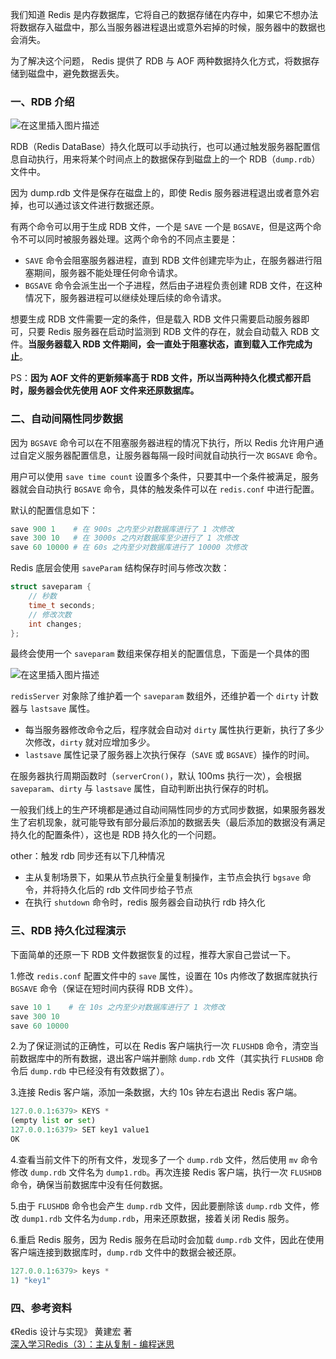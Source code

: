 
我们知道 Redis 是内存数据库，它将自己的数据存储在内存中，如果它不想办法将数据存入磁盘中，那么当服务器进程退出或意外宕掉的时候，服务器中的数据也会消失。

为了解决这个问题， Redis 提供了 RDB 与 AOF 两种数据持久化方式，将数据存储到磁盘中，避免数据丢失。

### 一、RDB 介绍

![在这里插入图片描述](https://img-blog.csdnimg.cn/20181208215419587.png)

RDB（Redis DataBase）持久化既可以手动执行，也可以通过触发服务器配置信息自动执行，用来将某个时间点上的数据保存到磁盘上的一个 RDB（`dump.rdb`） 文件中。

因为 dump.rdb 文件是保存在磁盘上的，即使 Redis 服务器进程退出或者意外宕掉，也可以通过该文件进行数据还原。

有两个命令可以用于生成 RDB 文件，一个是 `SAVE` 一个是 `BGSAVE`，但是这两个命令不可以同时被服务器处理。这两个命令的不同点主要是：

 - `SAVE` 命令会阻塞服务器进程，直到 RDB 文件创建完毕为止，在服务器进行阻塞期间，服务器不能处理任何命令请求。
 - `BGSAVE` 命令会派生出一个子进程，然后由子进程负责创建 RDB 文件，在这种情况下，服务器进程可以继续处理后续的命令请求。
  
想要生成 RDB 文件需要一定的条件，但是载入 RDB 文件只需要启动服务器即可，只要 Redis 服务器在启动时监测到 RDB 文件的存在，就会自动载入 RDB 文件。**当服务器载入 RDB 文件期间，会一直处于阻塞状态，直到载入工作完成为止**。

PS：**因为 AOF 文件的更新频率高于 RDB 文件，所以当两种持久化模式都开启时，服务器会优先使用 AOF 文件来还原数据库。**

### 二、自动间隔性同步数据

因为 `BGSAVE` 命令可以在不阻塞服务器进程的情况下执行，所以 Redis 允许用户通过自定义服务器配置信息，让服务器每隔一段时间就自动执行一次 `BGSAVE` 命令。

用户可以使用 `save time count`   设置多个条件，只要其中一个条件被满足，服务器就会自动执行 `BGSAVE` 命令，具体的触发条件可以在 `redis.conf` 中进行配置。

默认的配置信息如下：
```python
save 900 1    # 在 900s 之内至少对数据库进行了 1 次修改
save 300 10   # 在 3000s 之内对数据库至少进行了 1 次修改
save 60 10000 # 在 60s 之内至少对数据库进行了 10000 次修改
```

Redis 底层会使用 `saveParam` 结构保存时间与修改次数：

```c
struct saveparam {
    // 秒数
    time_t seconds;
    // 修改次数
    int changes;
};
```

最终会使用一个 `saveparam` 数组来保存相关的配置信息，下面是一个具体的图

![在这里插入图片描述](https://img-blog.csdnimg.cn/20181208215328117.png)

`redisServer` 对象除了维护着一个 `saveparam` 数组外，还维护着一个 `dirty` 计数器与 `lastsave` 属性。

 - 每当服务器修改命令之后，程序就会自动对 `dirty` 属性执行更新，执行了多少次修改，`dirty` 就对应增加多少。
 - `lastsave` 属性记录了服务器上次执行保存（`SAVE` 或 `BGSAVE`）操作的时间。
 
在服务器执行周期函数时（`serverCron()`，默认 100ms 执行一次），会根据 `saveparam`、`dirty` 与 `lastsave` 属性，自动判断出执行保存的时机。

一般我们线上的生产环境都是通过自动间隔性同步的方式同步数据，如果服务器发生了宕机现象，就可能导致有部分最后添加的数据丢失（最后添加的数据没有满足持久化的配置条件），这也是 RDB 持久化的一个问题。

other：触发 rdb 同步还有以下几种情况

- 主从复制场景下，如果从节点执行全量复制操作，主节点会执行 `bgsave` 命令，并将持久化后的 rdb 文件同步给子节点
- 在执行 `shutdown` 命令时，redis 服务器会自动执行 rdb 持久化

### 三、RDB 持久化过程演示 

下面简单的还原一下 RDB 文件数据恢复的过程，推荐大家自己尝试一下。

1.修改 `redis.conf` 配置文件中的 `save` 属性，设置在 10s 内修改了数据库就执行 `BGSAVE` 命令（保证在短时间内获得 RDB 文件）。

```python
save 10 1    # 在 10s 之内至少对数据库进行了 1 次修改
save 300 10   
save 60 10000 
```

2.为了保证测试的正确性，可以在 Redis 客户端执行一次 `FLUSHDB` 命令，清空当前数据库中的所有数据，退出客户端并删除 `dump.rdb` 文件（其实执行 `FLUSHDB` 命令后 `dump.rdb` 中已经没有有效数据了）。

3.连接 Redis 客户端，添加一条数据，大约 10s 钟左右退出 Redis 客户端。
```python
127.0.0.1:6379> KEYS *
(empty list or set)
127.0.0.1:6379> SET key1 value1
OK
```

4.查看当前文件下的所有文件，发现多了一个 `dump.rdb` 文件，然后使用 `mv` 命令修改 `dump.rdb` 文件名为 `dump1.rdb`。再次连接 Redis 客户端，执行一次 `FLUSHDB` 命令，确保当前数据库中没有任何数据。

5.由于 `FLUSHDB` 命令也会产生 `dump.rdb` 文件，因此要删除该 `dump.rdb` 文件，修改 `dump1.rdb` 文件名为`dump.rdb`，用来还原数据，接着关闭 Redis 服务。

6.重启 Redis 服务，因为 Redis 服务在启动时会加载 `dump.rdb` 文件，因此在使用客户端连接到数据库时，`dump.rdb` 文件中的数据会被还原。

```python
127.0.0.1:6379> keys *
1) "key1"
```

### 四、参考资料
《Redis 设计与实现》 黄建宏 著 <br>
[深入学习Redis（3）：主从复制 - 编程迷思 ](https://www.cnblogs.com/kismetv/p/9236731.html#t67) <br>